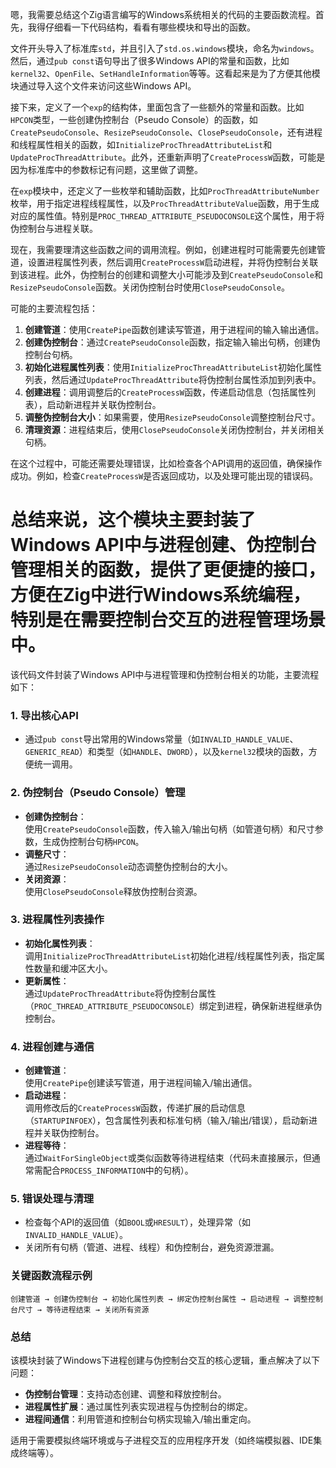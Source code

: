 嗯，我需要总结这个Zig语言编写的Windows系统相关的代码的主要函数流程。首先，我得仔细看一下代码结构，看看有哪些模块和导出的函数。

文件开头导入了标准库`std`，并且引入了`std.os.windows`模块，命名为`windows`。然后，通过`pub const`语句导出了很多Windows API的常量和函数，比如`kernel32`、`OpenFile`、`SetHandleInformation`等等。这看起来是为了方便其他模块通过导入这个文件来访问这些Windows API。

接下来，定义了一个`exp`的结构体，里面包含了一些额外的常量和函数。比如`HPCON`类型，一些创建伪控制台（Pseudo Console）的函数，如`CreatePseudoConsole`、`ResizePseudoConsole`、`ClosePseudoConsole`，还有进程和线程属性相关的函数，如`InitializeProcThreadAttributeList`和`UpdateProcThreadAttribute`。此外，还重新声明了`CreateProcessW`函数，可能是因为标准库中的参数标记有问题，这里做了调整。

在`exp`模块中，还定义了一些枚举和辅助函数，比如`ProcThreadAttributeNumber`枚举，用于指定进程线程属性，以及`ProcThreadAttributeValue`函数，用于生成对应的属性值。特别是`PROC_THREAD_ATTRIBUTE_PSEUDOCONSOLE`这个属性，用于将伪控制台与进程关联。

现在，我需要理清这些函数之间的调用流程。例如，创建进程时可能需要先创建管道，设置进程属性列表，然后调用`CreateProcessW`启动进程，并将伪控制台关联到该进程。此外，伪控制台的创建和调整大小可能涉及到`CreatePseudoConsole`和`ResizePseudoConsole`函数。关闭伪控制台时使用`ClosePseudoConsole`。

可能的主要流程包括：

1. **创建管道**：使用`CreatePipe`函数创建读写管道，用于进程间的输入输出通信。
2. **创建伪控制台**：通过`CreatePseudoConsole`函数，指定输入输出句柄，创建伪控制台句柄。
3. **初始化进程属性列表**：使用`InitializeProcThreadAttributeList`初始化属性列表，然后通过`UpdateProcThreadAttribute`将伪控制台属性添加到列表中。
4. **创建进程**：调用调整后的`CreateProcessW`函数，传递启动信息（包括属性列表），启动新进程并关联伪控制台。
5. **调整伪控制台大小**：如果需要，使用`ResizePseudoConsole`调整控制台尺寸。
6. **清理资源**：进程结束后，使用`ClosePseudoConsole`关闭伪控制台，并关闭相关句柄。

在这个过程中，可能还需要处理错误，比如检查各个API调用的返回值，确保操作成功。例如，检查`CreateProcessW`是否返回成功，以及处理可能出现的错误码。

总结来说，这个模块主要封装了Windows API中与进程创建、伪控制台管理相关的函数，提供了更便捷的接口，方便在Zig中进行Windows系统编程，特别是在需要控制台交互的进程管理场景中。
================================================
该代码文件封装了Windows API中与进程管理和伪控制台相关的功能，主要流程如下：

### 1. **导出核心API**
- 通过`pub const`导出常用的Windows常量（如`INVALID_HANDLE_VALUE`、`GENERIC_READ`）和类型（如`HANDLE`、`DWORD`），以及`kernel32`模块的函数，方便统一调用。

### 2. **伪控制台（Pseudo Console）管理**
- **创建伪控制台**：  
  使用`CreatePseudoConsole`函数，传入输入/输出句柄（如管道句柄）和尺寸参数，生成伪控制台句柄`HPCON`。
- **调整尺寸**：  
  通过`ResizePseudoConsole`动态调整伪控制台的大小。
- **关闭资源**：  
  使用`ClosePseudoConsole`释放伪控制台资源。

### 3. **进程属性列表操作**
- **初始化属性列表**：  
  调用`InitializeProcThreadAttributeList`初始化进程/线程属性列表，指定属性数量和缓冲区大小。
- **更新属性**：  
  通过`UpdateProcThreadAttribute`将伪控制台属性（`PROC_THREAD_ATTRIBUTE_PSEUDOCONSOLE`）绑定到进程，确保新进程继承伪控制台。

### 4. **进程创建与通信**
- **创建管道**：  
  使用`CreatePipe`创建读写管道，用于进程间输入/输出通信。
- **启动进程**：  
  调用修改后的`CreateProcessW`函数，传递扩展的启动信息（`STARTUPINFOEX`），包含属性列表和标准句柄（输入/输出/错误），启动新进程并关联伪控制台。
- **进程等待**：  
  通过`WaitForSingleObject`或类似函数等待进程结束（代码未直接展示，但通常需配合`PROCESS_INFORMATION`中的句柄）。

### 5. **错误处理与清理**
- 检查每个API的返回值（如`BOOL`或`HRESULT`），处理异常（如`INVALID_HANDLE_VALUE`）。
- 关闭所有句柄（管道、进程、线程）和伪控制台，避免资源泄漏。

### 关键函数流程示例
```zig
创建管道 → 创建伪控制台 → 初始化属性列表 → 绑定伪控制台属性 → 启动进程 → 调整控制台尺寸 → 等待进程结束 → 关闭所有资源
```

### 总结
该模块封装了Windows下进程创建与伪控制台交互的核心逻辑，重点解决了以下问题：
- **伪控制台管理**：支持动态创建、调整和释放控制台。
- **进程属性扩展**：通过属性列表实现进程与伪控制台的绑定。
- **进程间通信**：利用管道和控制台句柄实现输入/输出重定向。

适用于需要模拟终端环境或与子进程交互的应用程序开发（如终端模拟器、IDE集成终端等）。